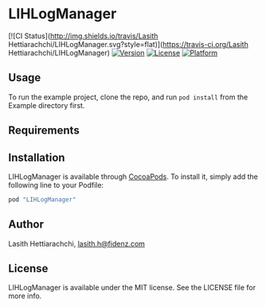 # LIHLogManager

[![CI Status](http://img.shields.io/travis/Lasith Hettiarachchi/LIHLogManager.svg?style=flat)](https://travis-ci.org/Lasith Hettiarachchi/LIHLogManager)
[![Version](https://img.shields.io/cocoapods/v/LIHLogManager.svg?style=flat)](http://cocoapods.org/pods/LIHLogManager)
[![License](https://img.shields.io/cocoapods/l/LIHLogManager.svg?style=flat)](http://cocoapods.org/pods/LIHLogManager)
[![Platform](https://img.shields.io/cocoapods/p/LIHLogManager.svg?style=flat)](http://cocoapods.org/pods/LIHLogManager)

## Usage

To run the example project, clone the repo, and run `pod install` from the Example directory first.

## Requirements

## Installation

LIHLogManager is available through [CocoaPods](http://cocoapods.org). To install
it, simply add the following line to your Podfile:

```ruby
pod "LIHLogManager"
```

## Author

Lasith Hettiarachchi, lasith.h@fidenz.com

## License

LIHLogManager is available under the MIT license. See the LICENSE file for more info.
